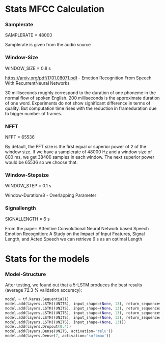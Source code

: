 # Stats MFCC Calculation

### Samplerate
SAMPLERATE = 48000

Samplerate is given from the audio source

### Window-Size
WINDOW_SIZE = 0.8 s

https://arxiv.org/pdf/1701.08071.pdf - Emotion Recognition From Speech With RecurrentNeural Networks

30 milliseconds roughly correspond to the duration of one phoneme in the normal flow of spoken English.
200 milliseconds is the approximate duration of one word.
Experiments do not show significant difference in terms of quality.  But computation time rises with the reduction in frameduration due to bigger number of frames.

### NFFT
NFFT = 65536

By default, the FFT size is the first equal or superior power of 2 of the window size. If we have a samplerate of 48000 Hz and a window size of 800 ms, we get 38400 samples in each window. The next superior power would be 65536 so we choose that.

### Window-Stepsize
WINDOW_STEP = 0.1 s

Window-Duration/8 - Overlapping Parameter

### Signallength
SIGNALLENGTH = 6 s

From the paper: Attentive Convolutional Neural Network based Speech Emotion Recognition:
A Study on the Impact of Input Features, Signal Length, and Acted Speech we can retrieve 6 s as an optimal Length

# Stats for the models

### Model-Structure

After testing, we found out that a 5-LSTM produces the best results (average 72.3 % validation accuracy):

```python
model = tf.keras.Sequential()
model.add(layers.LSTM((UNITS), input_shape=(None, 13), return_sequences=True))
model.add(layers.LSTM((UNITS), input_shape=(None, 13), return_sequences=True))
model.add(layers.LSTM((UNITS), input_shape=(None, 13), return_sequences=True))
model.add(layers.LSTM((UNITS), input_shape=(None, 13), return_sequences=True))
model.add(layers.LSTM((UNITS), input_shape=(None, 13)))
model.add(layers.Dropout(0.4))
model.add(layers.Dense(UNITS, activation='relu'))
model.add(layers.Dense(7, activation='softmax'))
```
